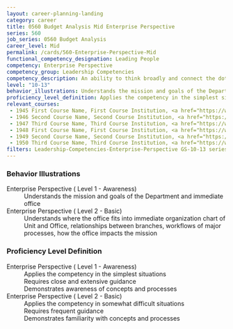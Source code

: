 ```yaml
---
layout: career-planning-landing
category: career
title: 0560 Budget Analysis Mid Enterprise Perspective
series: 560
job_series: 0560 Budget Analysis
career_level: Mid
permalink: /cards/560-Enterprise-Perspective-Mid
functional_competency_designation: Leading People
competency: Enterprise Perspective
competency_group: Leadership Competencies
competency_description: An ability to think broadly and connect the dots among various aspects of the enterprise 
level: "10-13"
behavior_illustrations: Understands the mission and goals of the Department and immediate office ? Understands where the office fits into immediate organization chart of Unit and Office, relationships between branches, workflows of major processes, how the office impacts the mission
proficiency_level_definition: Applies the competency in the simplest situations ? Requires close and extensive guidance ? Demonstrates awareness of concepts and processes ? Applies the competency in somewhat difficult situations ? Requires frequent guidance ? Demonstrates familiarity with concepts and processes
relevant_courses: 
 - 1945 First Course Name, First Course Institution, <a href="https://www.cfo.gov">www.cfo.gov</a>
 - 1946 Second Course Name, Second Course Institution, <a href="https://www.cfo.gov">www.cfo.gov</a>
 - 1947 Third Course Name, Third Course Institution, <a href="https://www.cfo.gov">www.cfo.gov</a>
 - 1948 First Course Name, First Course Institution, <a href="https://www.cfo.gov">www.cfo.gov</a>
 - 1949 Second Course Name, Second Course Institution, <a href="https://www.cfo.gov">www.cfo.gov</a>
 - 1950 Third Course Name, Third Course Institution, <a href="https://www.cfo.gov">www.cfo.gov</a>
filters: Leadership-Competencies-Enterprise-Perspective GS-10-13 series-0560
---
```


<div class="desktop:grid-col-6 margin-y-205">
  <div class="border-top-05 bg-white padding-2 shadow-5 height-full members-hover border-1px border-gray-30 border-top-orange radius-lg">
    <h3>Behavior Illustrations</h3>
    <dl class="text-base"><dt>Enterprise Perspective ( Level 1 - Awareness)</dt><dd>Understands the mission and goals of the Department and immediate office</dd><dt>Enterprise Perspective ( Level 2 - Basic)</dt><dd>Understands where the office fits into immediate organization chart of Unit and Office, relationships between branches, workflows of major processes, how the office impacts the mission</dd></dl>
  </div>
</div>
<div class="desktop:grid-col-6 margin-y-205">
  <div class="border-top-05 bg-white padding-2 shadow-5 height-full members-hover border-1px border-gray-30 border-top-orange radius-lg">
    <h3>Proficiency Level Definition</h3>
    <dl class="text-base"><dt>Enterprise Perspective ( Level 1 - Awareness)</dt><dd>Applies the competency in the simplest situations </dd><dd> Requires close and extensive guidance </dd><dd> Demonstrates awareness of concepts and processes</dd><dt>Enterprise Perspective ( Level 2 - Basic)</dt><dd>Applies the competency in somewhat difficult situations </dd><dd> Requires frequent guidance </dd><dd> Demonstrates familiarity with concepts and processes</dd></dl>
  </div>
</div>